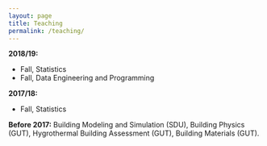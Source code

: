 ```yaml
---
layout: page
title: Teaching
permalink: /teaching/
---
```


**2018/19:**
* Fall, Statistics
* Fall, Data Engineering and Programming

**2017/18:**
* Fall, Statistics

**Before 2017:** Building Modeling and Simulation (SDU), Building Physics (GUT), Hygrothermal Building Assessment (GUT), Building Materials (GUT).